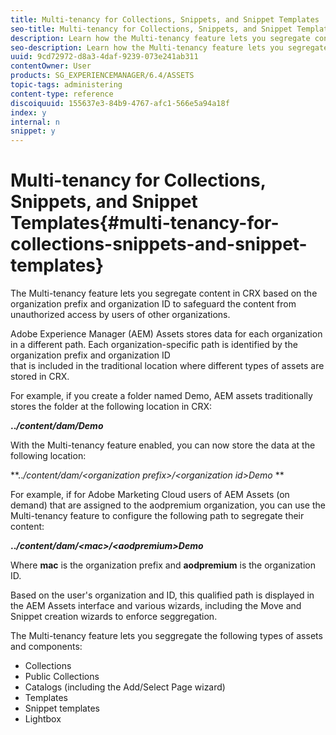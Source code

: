 ```yaml
---
title: Multi-tenancy for Collections, Snippets, and Snippet Templates
seo-title: Multi-tenancy for Collections, Snippets, and Snippet Templates
description: Learn how the Multi-tenancy feature lets you segregate content in the CRX repository based on the customer organization to prevent unauthorized access.
seo-description: Learn how the Multi-tenancy feature lets you segregate content in the CRX repository based on the customer organization to prevent unauthorized access.
uuid: 9cd72972-d8a3-4daf-9239-073e241ab311
contentOwner: User
products: SG_EXPERIENCEMANAGER/6.4/ASSETS
topic-tags: administering
content-type: reference
discoiquuid: 155637e3-84b9-4767-afc1-566e5a94a18f
index: y
internal: n
snippet: y
---
```


# Multi-tenancy for Collections, Snippets, and Snippet Templates{#multi-tenancy-for-collections-snippets-and-snippet-templates}

The Multi-tenancy feature lets you segregate content in CRX based on the organization prefix and organization ID to safeguard the content from unauthorized access by users of other organizations.

Adobe Experience Manager (AEM) Assets stores data for each organization in a different path. Each organization-specific path is identified by the organization prefix and organization ID   
that is included in the traditional location where different types of assets are stored in CRX.

For example, if you create a folder named Demo, AEM assets traditionally stores the folder at the following location in CRX:

**..*/content/dam/Demo***

With the Multi-tenancy feature enabled, you can now store the data at the following location:

**..*/content/dam/&lt;organization prefix&gt;/&lt;organization id&gt;Demo* 
**

For example, if for Adobe Marketing Cloud users of AEM Assets (on demand) that are assigned to the aodpremium organization, you can use the Multi-tenancy feature to configure the following path to segregate their content:

**..*/content/dam/&lt;mac&gt;/&lt;aodpremium&gt;Demo***

Where **mac** is the organization prefix and **aodpremium** is the organization ID.

Based on the user's organization and ID, this qualified path is displayed in the AEM Assets interface and various wizards, including the Move and Snippet creation wizards to enforce seggregation.

The Multi-tenancy feature lets you seggregate the following types of assets and components:

* Collections
* Public Collections 
* Catalogs (including the Add/Select Page wizard)
* Templates
* Snippet templates
* Lightbox

